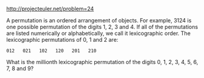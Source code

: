 http://projecteuler.net/problem=24

A permutation is an ordered arrangement of objects.
For example, 3124 is one possible permutation of the digits 1, 2, 3 and 4.
If all of the permutations are listed numerically or alphabetically, we call
it lexicographic order. The lexicographic permutations of 0, 1 and 2 are:

    012   021   102   120   201   210

What is the millionth lexicographic permutation of the digits
0, 1, 2, 3, 4, 5, 6, 7, 8 and 9?
